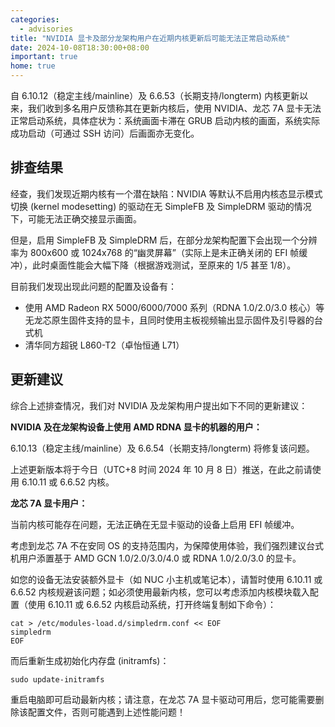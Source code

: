 ```yaml
---
categories:
  - advisories
title: "NVIDIA 显卡及部分龙架构用户在近期内核更新后可能无法正常启动系统"
date: 2024-10-08T18:30:00+08:00
important: true
home: true
---
```


自 6.10.12（稳定主线/mainline）及 6.6.53（长期支持/longterm) 内核更新以来，我们收到多名用户反馈称其在更新内核后，使用 NVIDIA、龙芯 7A 显卡无法正常启动系统，具体症状为：系统画面卡滞在 GRUB 启动内核的画面，系统实际成功启动（可通过 SSH 访问）后画面亦无变化。

## 排查结果

经查，我们发现近期内核有一个潜在缺陷：NVIDIA 等默认不启用内核态显示模式切换 (kernel modesetting) 的驱动在无 SimpleFB 及 SimpleDRM 驱动的情况下，可能无法正确交接显示画面。

但是，启用 SimpleFB 及 SimpleDRM 后，在部分龙架构配置下会出现一个分辨率为 800x600 或 1024x768 的“幽灵屏幕”（实际上是未正确关闭的 EFI 帧缓冲），此时桌面性能会大幅下降（根据游戏测试，至原来的 1/5 甚至 1/8）。

目前我们发现出现此问题的配置及设备有：

- 使用 AMD Radeon RX 5000/6000/7000 系列（RDNA 1.0/2.0/3.0 核心）等无龙芯原生固件支持的显卡，且同时使用主板视频输出显示固件及引导器的台式机
- 清华同方超锐 L860-T2（卓怡恒通 L71）

## 更新建议

综合上述排查情况，我们对 NVIDIA 及龙架构用户提出如下不同的更新建议：

**NVIDIA 及在龙架构设备上使用 AMD RDNA 显卡的机器的用户：**

6.10.13（稳定主线/mainline）及 6.6.54（长期支持/longterm) 将修复该问题。

上述更新版本将于今日（UTC+8 时间 2024 年 10 月 8 日）推送，在此之前请使用 6.10.11 或 6.6.52 内核。

**龙芯 7A 显卡用户：**

当前内核可能存在问题，无法正确在无显卡驱动的设备上启用 EFI 帧缓冲。

考虑到龙芯 7A 不在安同 OS 的支持范围内，为保障使用体验，我们强烈建议台式机用户添置基于 AMD GCN 1.0/2.0/3.0/4.0 或 RDNA 1.0/2.0/3.0 的显卡。

如您的设备无法安装额外显卡（如 NUC 小主机或笔记本），请暂时使用 6.10.11 或 6.6.52 内核规避该问题；如必须使用最新内核，您可以考虑添加内核模块载入配置（使用 6.10.11 或 6.6.52 内核启动系统，打开终端复制如下命令）：
```
cat > /etc/modules-load.d/simpledrm.conf << EOF
simpledrm
EOF
```
而后重新生成初始化内存盘 (initramfs)：
```
sudo update-initramfs
```
重启电脑即可启动最新内核；请注意，在龙芯 7A 显卡驱动可用后，您可能需要删除该配置文件，否则可能遇到上述性能问题！
